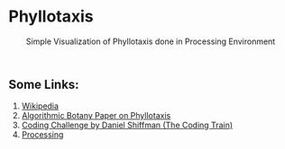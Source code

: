 # Phyllotaxis

<header>Simple Visualization of Phyllotaxis done in Processing Environment</header>

<h2>Some Links: </h2>
<ol>
  <li><a href="https://www.youtube.com/redirect?event=video_description&redir_token=QUFFLUhqbnV2M2RmSzhQWDRITjVYMHpha0xNYnZJWDRwZ3xBQ3Jtc0tueWZPY3BSWGRIeTRSeHhmaDhHRUQ1NWphWDZFVDRfbHdtbW9IRExHWmdzOElEaVJLUGFCdWptdTRnV09HTFNOa1JONExwdHJOTzNqZl9RYWFReHJsb1FWZ3FCemJscVEwZVZoRUtJR1BpenB2SF82TQ&q=https%3A%2F%2Fen.wikipedia.org%2Fwiki%2FPhyllotaxis&v=KWoJgHFYWxY" >Wikipedia</a></li>
  <li><a href="https://www.youtube.com/redirect?event=video_description&redir_token=QUFFLUhqbFltODN1aU5QM2d4RV9hMlZucE5vYVI0b0xpd3xBQ3Jtc0tuU1h3eVFGaDk5UlFycDlpSGZMblVSSUVVc3ZJQWNSeFIwV252dHhWdjluczlGam1fXzZhaC05OFRtOExuc1JTQWhxWFlJNlBVUEctRmcxbjNqWDN3dW1CZm04STdseUttbUo3QV9KVldkMTlEbF9qYw&q=http%3A%2F%2Falgorithmicbotany.org%2Fpapers%2Fabop%2Fabop-ch4.pdf&v=KWoJgHFYWxY">Algorithmic Botany Paper on Phyllotaxis</a></li>
  <li><a href="https://www.youtube.com/watch?v=KWoJgHFYWxY&list=PLRqwX-V7Uu6ZiZxtDDRCi6uhfTH4FilpH&index=33">Coding Challenge by Daniel Shiffman (The Coding Train)</a></li>
  <li><a href="https://processing.org/">Processing</a></li>
  
  
</ol>
